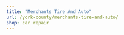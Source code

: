 ```yaml
---
title: "Merchants Tire And Auto"
url: /york-county/merchants-tire-and-auto/
shop: car repair
---
```

